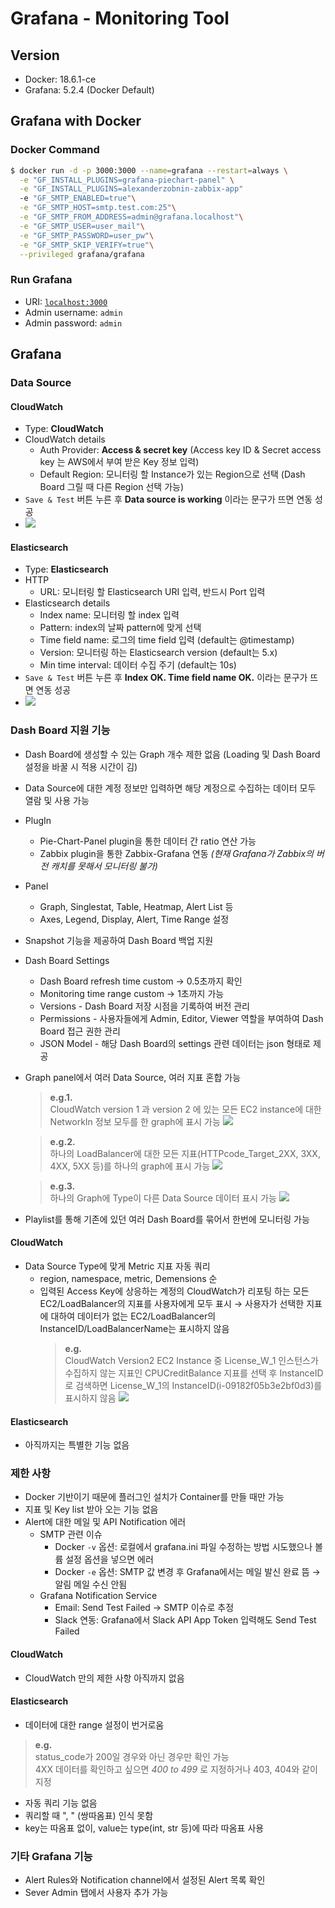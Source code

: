 # Grafana - Monitoring Tool

## Version
- Docker: 18.6.1-ce
- Grafana: 5.2.4 (Docker Default)

## Grafana with Docker
### Docker Command
```bash
$ docker run -d -p 3000:3000 --name=grafana --restart=always \
  -e "GF_INSTALL_PLUGINS=grafana-piechart-panel" \
  -e "GF_INSTALL_PLUGINS=alexanderzobnin-zabbix-app"
  -e "GF_SMTP_ENABLED=true"\
  -e "GF_SMTP_HOST=smtp.test.com:25"\
  -e "GF_SMTP_FROM_ADDRESS=admin@grafana.localhost"\
  -e "GF_SMTP_USER=user_mail"\
  -e "GF_SMTP_PASSWORD=user_pw"\
  -e "GF_SMTP_SKIP_VERIFY=true"\
  --privileged grafana/grafana
```

### Run Grafana
- URI: [`localhost:3000`](http://localhost:3005)
- Admin username: `admin`
- Admin password: `admin`


## Grafana
### Data Source
#### CloudWatch
- Type: **CloudWatch**
- CloudWatch details
  * Auth Provider: **Access & secret key** (Access key ID & Secret access key 는 AWS에서 부여 받은 Key 정보 입력)
  * Default Region: 모니터링 할 Instance가 있는 Region으로 선택 (Dash Board 그릴 때 다른 Region 선택 가능)
  <!-- * Custom Metrics: 사용자 지정 메트릭 **다시 봐!!!** -->
- `Save & Test` 버튼 누른 후 **Data source is working** 이라는 문구가 뜨면 연동 성공
- <img src="https://i.imgur.com/nODsguQ.png?2"/>

#### Elasticsearch
- Type: **Elasticsearch**
- HTTP
  * URL: 모니터링 할 Elasticsearch URI 입력, 반드시 Port 입력
- Elasticsearch details
  * Index name: 모니터링 할 index 입력
  * Pattern: index의 날짜 pattern에 맞게 선택
  * Time field name: 로그의 time field 입력 (default는 \@timestamp)
  * Version: 모니터링 하는 Elasticsearch version (default는 5.x)
  * Min time interval: 데이터 수집 주기 (default는 10s)
- `Save & Test` 버튼 누른 후 **Index OK. Time field name OK.** 이라는 문구가 뜨면 연동 성공
- <img src="https://i.imgur.com/5btpI9j.png"/>

### Dash Board 지원 기능
- Dash Board에 생성할 수 있는 Graph 개수 제한 없음 (Loading 및 Dash Board 설정을 바꿀 시 적용 시간이 김)
- Data Source에 대한 계정 정보만 입력하면 해당 계정으로 수집하는 데이터 모두 열람 및 사용 가능
- PlugIn
  * Pie-Chart-Panel plugin을 통한 데이터 간 ratio 연산 가능
  * Zabbix plugin을 통한 Zabbix-Grafana 연동 *(현재 Grafana가 Zabbix의 버전 캐치를 못해서 모니터링 불가)*
- Panel
  * Graph, Singlestat, Table, Heatmap, Alert List 등
  * Axes, Legend, Display, Alert, Time Range 설정
- Snapshot 기능을 제공하여 Dash Board 백업 지원
- Dash Board Settings
  * Dash Board refresh time custom → 0.5초까지 확인
  * Monitoring time range custom → 1초까지 가능
  * Versions - Dash Board 저장 시점을 기록하여 버전 관리
  * Permissions - 사용자들에게 Admin, Editor, Viewer 역할을 부여하여 Dash Board 접근 권한 관리
  * JSON Model - 해당 Dash Board의 settings 관련 데이터는 json 형태로 제공
- Graph panel에서 여러 Data Source, 여러 지표 혼합 가능
  > **e.g.1.**  
  > CloudWatch version 1 과 version 2 에 있는 모든 EC2 instance에 대한 NetworkIn 정보 모두를 한 graph에 표시 가능
  > <img src="https://i.imgur.com/xzdq0mH.png"/>

  > **e.g.2.**  
  > 하나의 LoadBalancer에 대한 모든 지표(HTTPcode_Target_2XX, 3XX, 4XX, 5XX 등)를 하나의 graph에 표시 가능
  > <img src="https://i.imgur.com/WpVhG0K.png?1"/>

  > **e.g.3.**  
  > 하나의 Graph에 Type이 다른 Data Source 데이터 표시 가능
  > <img src="https://i.imgur.com/9lhsI5z.png"/>

- Playlist를 통해 기존에 있던 여러 Dash Board를 묶어서 한번에 모니터링 가능


#### CloudWatch
- Data Source Type에 맞게 Metric 지표 자동 쿼리
  * region, namespace, metric, Demensions 순
  * 입력된 Access Key에 상응하는 계정의 CloudWatch가 리포팅 하는 모든 EC2/LoadBalancer의 지표를 사용자에게 모두 표시 → 사용자가 선택한 지표에 대하여 데이터가 없는 EC2/LoadBalancer의 InstanceID/LoadBalancerName는 표시하지 않음
    > **e.g.**  
    > CloudWatch Version2 EC2 Instance 중 License_W_1 인스턴스가 수집하지 않는 지표인 CPUCreditBalance 지표를 선택 후 InstanceID로 검색하면 License_W_1의 InstanceID(i-09182f05b3e2bf0d3)를 표시하지 않음
    > <img src="https://i.imgur.com/4ZofZ2f.png?2"/>

#### Elasticsearch
- 아직까지는 특별한 기능 없음


### 제한 사항
- Docker 기반이기 때문에 플러그인 설치가 Container를 만들 때만 가능
- 지표 및 Key list 받아 오는 기능 없음
- Alert에 대한 메일 및 API Notification 에러
  * SMTP 관련 이슈
    + Docker `-v` 옵션: 로컬에서 grafana.ini 파일 수정하는 방법 시도했으나 볼륨 설정 옵션을 넣으면 에러
    + Docker `-e` 옵션: SMTP 값 변경 후 Grafana에서는 메일 발신 완료 뜸 → 알림 메일 수신 안됨
  * Grafana Notification Service
    + Email: Send Test Failed → SMTP 이슈로 추정
    + Slack 연동: Grafana에서 Slack API App Token 입력해도 Send Test Failed


#### CloudWatch
- CloudWatch 만의 제한 사항 아직까지 없음

#### Elasticsearch
- 데이터에 대한 range 설정이 번거로움
> **e.g.**  
> status_code가 200일 경우와 아닌 경우만 확인 가능  
> 4XX 데이터를 확인하고 싶으면 *400 to 499* 로 지정하거나 403, 404와 같이 지정

- 자동 쿼리 기능 없음
- 쿼리할 때 ", " (쌍따옴표) 인식 못함
- key는 따옴표 없이, value는 type(int, str 등)에 따라 따옴표 사용

### 기타 Grafana 기능
- Alert Rules와 Notification channel에서 설정된 Alert 목록 확인
- Sever Admin 탭에서 사용자 추가 가능
